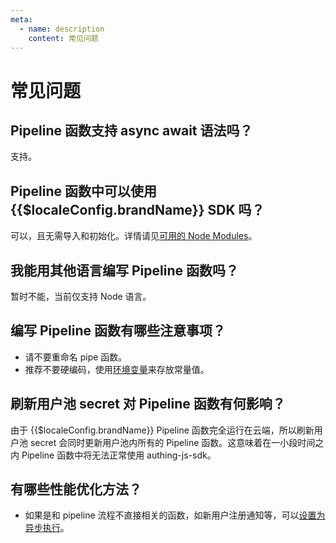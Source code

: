```yaml
---
meta:
  - name: description
    content: 常见问题
---
```


# 常见问题

<LastUpdated/>

## Pipeline 函数支持  async await 语法吗？

支持。

## Pipeline 函数中可以使用 {{$localeConfig.brandName}} SDK 吗？

可以，且无需导入和初始化。详情请见[可用的  Node Modules](available-node-modules.md)。

## 我能用其他语言编写 Pipeline 函数吗？

暂时不能，当前仅支持 Node 语言。

## 编写 Pipeline 函数有哪些注意事项？

* 请不要重命名 pipe 函数。
* 推荐不要硬编码，使用[环境变量](env.md)来存放常量值。

## 刷新用户池  secret 对 Pipeline 函数有何影响？

由于 {{$localeConfig.brandName}} Pipeline 函数完全运行在云端，所以刷新用户池 secret 会同时更新用户池内所有的 Pipeline 函数。这意味着在一小段时间之内 Pipeline 函数中将无法正常使用 authing-js-sdk。

## 有哪些性能优化方法？

* 如果是和 pipeline 流程不直接相关的函数，如新用户注册通知等，可以[设置为异步执行](pipeline-function-api-doc.md#设置异步执行)。

